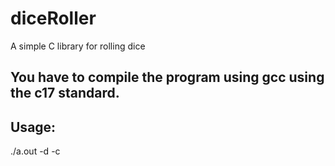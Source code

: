 # diceRoller
A simple C library for rolling dice

## You have to compile the program using gcc using the c17 standard.

## Usage:
  ./a.out -d<die size> -c<dice count>
